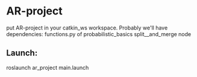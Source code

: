 # AR-project
put AR-project in your catkin_ws workspace.
Probably we'll have dependencies:
functions.py of probabilistic_basics
split__and_merge node

## Launch:
roslaunch ar_project main.launch
